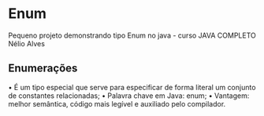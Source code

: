 # Enum
Pequeno projeto demonstrando tipo Enum no java - curso JAVA COMPLETO Nélio Alves
## Enumerações
• É um tipo especial que serve para especificar de forma literal um
conjunto de constantes relacionadas;
• Palavra chave em Java: enum;
• Vantagem: melhor semântica, código mais legível e auxiliado pelo
compilador.

